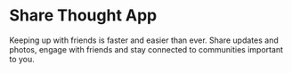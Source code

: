 # Share Thought App
Keeping up with friends is faster and easier than ever. Share updates and photos, engage with friends and stay connected to communities important to you.
